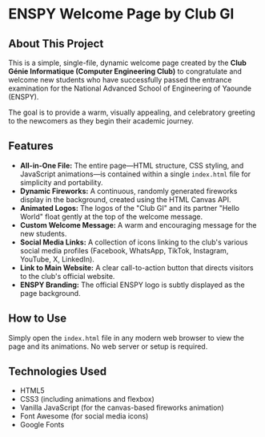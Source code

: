 # ENSPY Welcome Page by Club GI

## About This Project

This is a simple, single-file, dynamic welcome page created by the **Club Génie Informatique (Computer Engineering Club)** to congratulate and welcome new students who have successfully passed the entrance examination for the National Advanced School of Engineering of Yaounde (ENSPY).

The goal is to provide a warm, visually appealing, and celebratory greeting to the newcomers as they begin their academic journey.

## Features

- **All-in-One File:** The entire page—HTML structure, CSS styling, and JavaScript animations—is contained within a single `index.html` file for simplicity and portability.
- **Dynamic Fireworks:** A continuous, randomly generated fireworks display in the background, created using the HTML Canvas API.
- **Animated Logos:** The logos of the "Club GI" and its partner "Hello World" float gently at the top of the welcome message.
- **Custom Welcome Message:** A warm and encouraging message for the new students.
- **Social Media Links:** A collection of icons linking to the club's various social media profiles (Facebook, WhatsApp, TikTok, Instagram, YouTube, X, LinkedIn).
- **Link to Main Website:** A clear call-to-action button that directs visitors to the club's official website.
- **ENSPY Branding:** The official ENSPY logo is subtly displayed as the page background.

## How to Use

Simply open the `index.html` file in any modern web browser to view the page and its animations. No web server or setup is required.

## Technologies Used

- HTML5
- CSS3 (including animations and flexbox)
- Vanilla JavaScript (for the canvas-based fireworks animation)
- Font Awesome (for social media icons)
- Google Fonts
